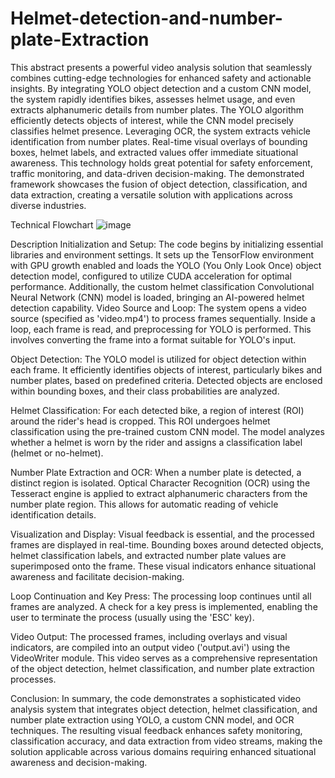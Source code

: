 # Helmet-detection-and-number-plate-Extraction
This abstract presents a powerful video analysis solution that seamlessly combines cutting-edge technologies for enhanced safety and actionable insights. By integrating YOLO object detection and a custom CNN model, the system rapidly identifies bikes, assesses helmet usage, and even extracts alphanumeric details from number plates. The YOLO algorithm efficiently detects objects of interest, while the CNN model precisely classifies helmet presence. Leveraging OCR, the system extracts vehicle identification from number plates. Real-time visual overlays of bounding boxes, helmet labels, and extracted values offer immediate situational awareness. This technology holds great potential for safety enforcement, traffic monitoring, and data-driven decision-making. The demonstrated framework showcases the fusion of object detection, classification, and data extraction, creating a versatile solution with applications across diverse industries.


Technical Flowchart
![image](https://github.com/user-attachments/assets/59c54b55-2197-4faf-8547-03168e77d22a)

 

Description
Initialization and Setup:
The code begins by initializing essential libraries and environment settings. It sets up the TensorFlow environment with GPU growth enabled and loads the YOLO (You Only Look Once) object detection model, configured to utilize CUDA acceleration for optimal performance. Additionally, the custom helmet classification Convolutional Neural Network (CNN) model is loaded, bringing an AI-powered helmet detection capability.
Video Source and Loop:
The system opens a video source (specified as 'video.mp4') to process frames sequentially. Inside a loop, each frame is read, and preprocessing for YOLO is performed. This involves converting the frame into a format suitable for YOLO's input.

Object Detection:
The YOLO model is utilized for object detection within each frame. It efficiently identifies objects of interest, particularly bikes and number plates, based on predefined criteria. Detected objects are enclosed within bounding boxes, and their class probabilities are analyzed.

Helmet Classification:
For each detected bike, a region of interest (ROI) around the rider's head is cropped. This ROI undergoes helmet classification using the pre-trained custom CNN model. The model analyzes whether a helmet is worn by the rider and assigns a classification label (helmet or no-helmet).

Number Plate Extraction and OCR:
When a number plate is detected, a distinct region is isolated. Optical Character Recognition (OCR) using the Tesseract engine is applied to extract alphanumeric characters from the number plate region. This allows for automatic reading of vehicle identification details.

Visualization and Display:
Visual feedback is essential, and the processed frames are displayed in real-time. Bounding boxes around detected objects, helmet classification labels, and extracted number plate values are superimposed onto the frame. These visual indicators enhance situational awareness and facilitate decision-making.

Loop Continuation and Key Press:
The processing loop continues until all frames are analyzed. A check for a key press is implemented, enabling the user to terminate the process (usually using the 'ESC' key).

Video Output:
The processed frames, including overlays and visual indicators, are compiled into an output video ('output.avi') using the VideoWriter module. This video serves as a comprehensive representation of the object detection, helmet classification, and number plate extraction processes.

Conclusion:
In summary, the code demonstrates a sophisticated video analysis system that integrates object detection, helmet classification, and number plate extraction using YOLO, a custom CNN model, and OCR techniques. The resulting visual feedback enhances safety monitoring, classification accuracy, and data extraction from video streams, making the solution applicable across various domains requiring enhanced situational awareness and decision-making.









